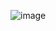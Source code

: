 ![image](https://github.com/rolando1803/DispositivosMoviles/assets/55965131/c52ba689-e433-494f-9ad0-5279d9fde428)
